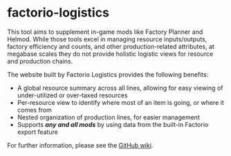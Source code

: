 # factorio-logistics

This tool aims to supplement in-game mods like Factory Planner and Helmod.
While those tools excel in managing resource inputs/outputs, factory efficiency and counts, and other production-related attributes, at megabase scales they do not provide holistic logistic views for resource and production chains.

The website built by Factorio Logistics provides the following benefits:

- A global resource summary across all lines, allowing for easy viewing of under-utilized or over-taxed resources
- Per-resource view to identify where most of an item is going, or where it comes from
- Nested organization of production lines, for easier management
- Supports **_any and all mods_** by using data from the built-in Factorio export feature

For further information, please see the [GitHub wiki](../../wiki).
